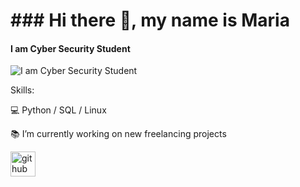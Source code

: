 # ### Hi there 👋, my name is Maria 
#### I am Cyber Security Student 
![I am Cyber Security Student ](https://arturssmirnovs.github.io/github-profile-readme-generator/images/banner.png)


Skills: 

💻 Python / SQL / Linux 

📚 I’m currently working on new freelancing projects  


[<img src='https://cdn.jsdelivr.net/npm/simple-icons@3.0.1/icons/github.svg' alt='github' height='40'>](https://github.com/mariipy)  

